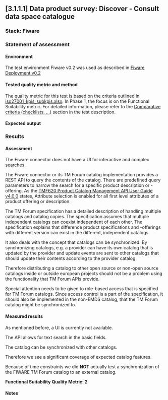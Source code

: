 ## [3.1.1.1] Data product survey: Discover - Consult data space catalogue

### Stack: Fiware

### Statement of assessment

#### Environment

The test environment Fiware v0.2 was used as described in [Fiware Deployment v0.2](/deployment/fiware/README.md)

#### Tested quality metric and method

The quality metric for this test is based on the criteria outlined in [iso27001_kpis_subkpis.xlsx](../../../../../design_decisions/background_info/iso27001_kpis_subkpis.xlsx). In Phase 1, the focus is on the Functional Suitability metric. For detailed information, please refer to the [Comparative criteria (checklists, ...)](./test.md#comparative-criteria-checklists-) section in the test description.

#### Expected output

### Results

#### Assessment

The Fiware connector does not have a UI for interactive and complex searches.

The Fiware connector or its TM Forum catalog implementation provides a REST API to query the contents of the catalog. There are predefined query parameters to narrow the search for a specific product description or - offering. As the [TMF620 Product Catalog Management API User Guide v4.0.0](https://www.tmforum.org/resources/standard/tmf633-service-catalog-api-user-guide-v4-0-0/) states, Attribute selection is enabled for all first level
attributes of a product offering or description.

The TM Forum specification has a detailed description of handling multiple catalogs and catalog copies. The specification assumes that multiple independent catalogs can coexist independent of each other. The specification explains that difference product specifications and -offerings with different version can exist in the different, independent catalogs.

It also deals with the concept that catalogs can be synchronized. By synchronizing catalogs, e.g. a provider can have its own catalog that is updated by the provider and update events are sent to other catalogs that should update their contents according to the provider catalog.

Therefore distributing a catalog to other open source or non-open source catalogs inside or outside european projects should not be a problem using the functionality that TM Forum APIs provide.

Special attention needs to be given to role-based access that is specified for TM Forum catalogs. Since access control is a part of the specification, it should also be implemented in the non-EMDS catalog, that the TM Forum catalog might be synchronized to.

#### Measured results

As mentioned before, a UI is currently not available.

The API allows for text search in the basic fields.

The catalog can be synchronized with other catalogs.

Therefore we see a significant coverage of expected catalog features.

Because of time constraints we did **NOT** actually test a synchronization of the FIWARE TM Forum catalog to an external catalog.

**Functional Suitability Quality Metric: 2**

#### Notes
